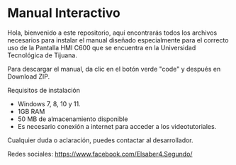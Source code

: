 # Manual Interactivo
Hola, bienvenido a este repositorio, aquí encontrarás todos los archivos necesarios para instalar el manual diseñado especialmente para el correcto uso de la Pantalla HMI C600 que se encuentra en la Universidad Tecnológica de Tijuana.

Para descargar el manual, da clic en el botón verde "code" y después en Download ZIP.

Requisitos de instalación
- Windows 7, 8, 10 y 11.
- 1GB RAM
- 50 MB de almacenamiento disponible
- Es necesario conexión a internet para acceder a los videotutoriales.

Cualquier duda o aclaración, puedes contactar al desarrollador.

Redes sociales:
https://www.facebook.com/Elsaber4.Segundo/
